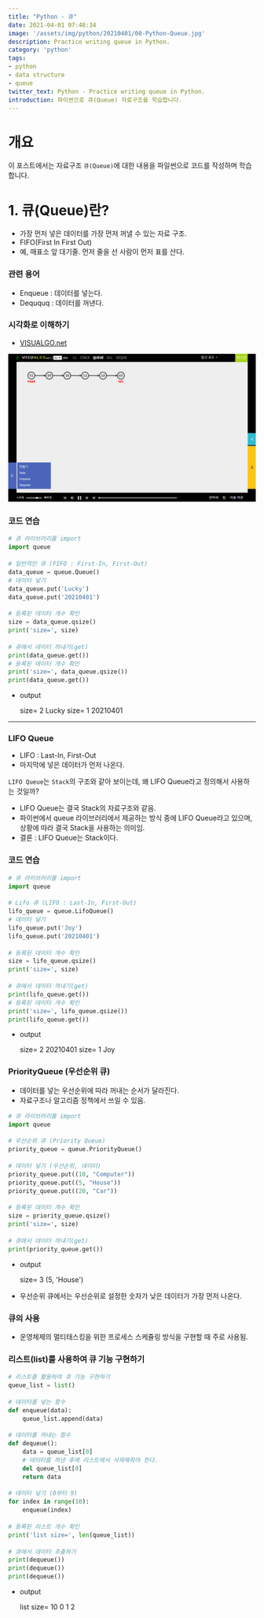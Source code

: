 ```yaml
---
title: "Python - 큐"
date: 2021-04-01 07:48:34
image: '/assets/img/python/20210401/00-Python-Queue.jpg'
description: Practice writing queue in Python.
category: 'python'
tags:
- python
- data structure
- queue
twitter_text: Python - Practice writing queue in Python.
introduction: 파이썬으로 큐(Queue) 자료구조를 학습합니다.
---
```


# 개요

이 포스트에서는 자료구조 `큐(Queue)`에 대한 내용을 파일썬으로 코드를 작성하며 학습합니다.

# 1. 큐(Queue)란?

- 가장 먼저 넣은 데이터를 가장 먼저 꺼낼 수 있는 자료 구조.
- FIFO(First In First Out)
- 예, 매표소 앞 대기줄. 먼저 줄을 선 사람이 먼저 표를 산다.


### 관련 용어

- Enqueue : 데이터를 넣는다.
- Deququq : 데이터를 꺼낸다.


### 시각화로 이해하기

- [VISUALGO.net](https://visualgo.net/ko/list)

![그림1.](/assets/img/python/20210401/01-visualgo-queue.png)


### 코드 연습

```python
# 큐 라이브러리를 import
import queue

# 일반적인 큐 (FIFO : First-In, First-Out)
data_queue = queue.Queue()
# 데이터 넣기
data_queue.put('Lucky')
data_queue.put('20210401')

# 등록된 데이터 개수 확인
size = data_queue.qsize()
print('size=', size)

# 큐에서 데이터 꺼내기(get)
print(data_queue.get())
# 등록된 데이터 개수 확인
print('size=', data_queue.qsize())
print(data_queue.get())
```

- output

    size= 2
    Lucky
    size= 1
    20210401

---

### LIFO Queue

- LIFO : Last-In, First-Out
- 마지막에 넣은 데이터가 먼저 나온다.

`LIFO Queue`는 `Stack`의 구조와 같아 보이는데, 왜 LIFO Queue라고 정의해서 사용하는 것일까?

- LIFO Queue는 결국 Stack의 자료구조와 같음.
- 파이썬에서 queue 라이브러리에서 제공하는 방식 중에 LIFO Queue라고 있으며, 상황에 따라 결국 Stack을 사용하는 의미임.
- 결론 : LIFO Queue는 Stack이다.

### 코드 연습

```python
# 큐 라이브러리를 import
import queue

# Lifo 큐 (LIFO : Last-In, First-Out)
lifo_queue = queue.LifoQueue()
# 데이터 넣기
lifo_queue.put('Joy')
lifo_queue.put('20210401')

# 등록된 데이터 개수 확인
size = lifo_queue.qsize()
print('size=', size)

# 큐에서 데이터 꺼내기(get)
print(lifo_queue.get())
# 등록된 데이터 개수 확인
print('size=', lifo_queue.qsize())
print(lifo_queue.get())
```

- output

    size= 2
    20210401
    size= 1
    Joy

### PriorityQueue (우선순위 큐)

- 데이터를 넣는 우선순위에 따라 꺼내는 순서가 달라진다.
- 자료구조나 알고리즘 정책에서 쓰일 수 있음.

```python
# 큐 라이브러리를 import
import queue

# 우선순위 큐 (Priority Queue)
priority_queue = queue.PriorityQueue()

# 데이터 넣기 (우선순위, 데이터)
priority_queue.put((10, "Computer"))
priority_queue.put((5, "House"))
priority_queue.put((20, "Car"))

# 등록된 데이터 개수 확인
size = priority_queue.qsize()
print('size=', size)

# 큐에서 데이터 꺼내기(get)
print(priority_queue.get())
```

- output

    size= 3
    (5, 'House')

- 우선순위 큐에서는 우선순위로 설정한 숫자가 낮은 데이터가 가장 먼저 나온다.


### 큐의 사용

- 운영체제의 멀티태스킹을 위한 프로세스 스케쥴링 방식을 구현할 때 주로 사용됨.

### 리스트(list)를 사용하여 큐 기능 구현하기

```python
# 리스트를 활용하여 큐 기능 구현하기
queue_list = list()

# 데이터를 넣는 함수
def enqueue(data):
    queue_list.append(data)

# 데이터를 꺼내는 함수
def dequeue():
    data = queue_list[0]
    # 데이터를 꺼낸 후에 리스트에서 삭제해줘야 한다.
    del queue_list[0]
    return data

# 데이터 넣기 (0부터 9)
for index in range(10):
    enqueue(index)

# 등록된 리스트 개수 확인
print('list size=', len(queue_list))

# 큐에서 데이터 추출하기
print(dequeue())
print(dequeue())
print(dequeue())
```

- output

    list size= 10
    0
    1
    2

